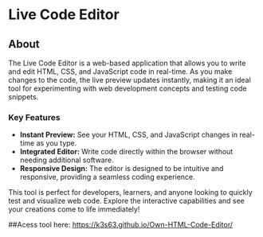 # Live Code Editor

## About

The Live Code Editor is a web-based application that allows you to write and edit HTML, CSS, and JavaScript code in real-time. As you make changes to the code, the live preview updates instantly, making it an ideal tool for experimenting with web development concepts and testing code snippets.

### Key Features

- **Instant Preview:** See your HTML, CSS, and JavaScript changes in real-time as you type.
- **Integrated Editor:** Write code directly within the browser without needing additional software.
- **Responsive Design:** The editor is designed to be intuitive and responsive, providing a seamless coding experience.

This tool is perfect for developers, learners, and anyone looking to quickly test and visualize web code. Explore the interactive capabilities and see your creations come to life immediately!

##Acess tool here: https://k3s63.github.io/Own-HTML-Code-Editor/
